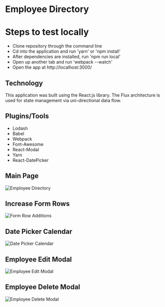 # Employee Directory

# Steps to test locally

- Clone repository through the command line
- Cd into the application and run 'yarn' or 'npm install'
- After dependencies are installed, run 'npm run local'
- Open up another tab and run 'webpack --watch'
- Open the app at http://localhost:3000/

## Technology

This application was built using the React.js library. The Flux architecture is used for state management via uni-directional data flow.

## Plugins/Tools

- Lodash
- Babel
- Webpack
- Font-Awesome
- React-Modal
- Yarn
- React-DatePicker

## Main Page

![Employee Directory](http://res.cloudinary.com/dxqtuwks5/image/upload/v1517055178/Screen_Shot_2018-01-27_at_6.10.33_AM_madrux.png)

## Increase Form Rows

![Form Row Additions](http://res.cloudinary.com/dxqtuwks5/image/upload/v1517059936/Screen_Shot_2018-01-27_at_7.31.30_AM_y1blbj.png)


## Date Picker Calendar

![Date Picker Calendar](http://res.cloudinary.com/dxqtuwks5/image/upload/v1517055179/Screen_Shot_2018-01-27_at_6.10.54_AM_bheko3.png)

## Employee Edit Modal

![Employee Edit Modal](http://res.cloudinary.com/dxqtuwks5/image/upload/v1517055179/Screen_Shot_2018-01-27_at_6.11.13_AM_f10rlm.png)

## Employee Delete Modal

![Employee Delete Modal](http://res.cloudinary.com/dxqtuwks5/image/upload/v1517057996/Screen_Shot_2018-01-27_at_6.58.28_AM_afllvv.png)
